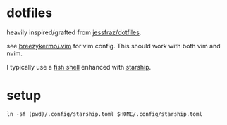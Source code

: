 # dotfiles

heavily inspired/grafted from [jessfraz/dotfiles](https://github.com/jessfraz/dotfiles).

see [breezykermo/.vim](https://github.com/breezykermo/.vim) for vim config.
This should work with both vim and nvim.

I typically use a [fish shell](https://fishshell.com/) enhanced with
[starship](https://github.com/starship/starship).


# setup
```
ln -sf (pwd)/.config/starship.toml $HOME/.config/starship.toml
```
